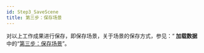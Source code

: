 ```yaml
---
id: Step3_SaveScene
title: 第三步：保存场景  
---  
```

对以上工作成果进行保存，即保存场景，关于场景的保存方式，参见：“ **加载数据**
中的“[第三步：保存场景](../Load3DData/Step3_SaveScene.html)”。


